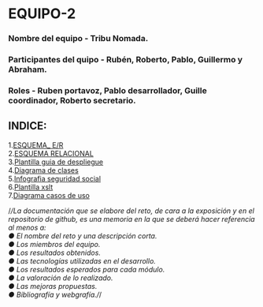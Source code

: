 # EQUIPO-2  
### Nombre del equipo - Tribu Nomada.  
### Participantes del quipo - Rubén, Roberto, Pablo, Guillermo y Abraham.  
### Roles - Ruben portavoz, Pablo desarrollador, Guille coordinador, Roberto secretario.  

## INDICE:  
1.[ESQUEMA_ E/R](https://github.com/rSainz21/DAM1_EQUIPO2_2425/blob/main/Bases%20de%20datos/diagrama_ER_FINAL.png)  
2.[ESQUEMA RELACIONAL](https://github.com/rSainz21/DAM1_EQUIPO2_2425/blob/main/Bases%20de%20datos/relacional.PNG)  
3.[Plantilla guia de despliegue](https://github.com/rSainz21/DAM1_EQUIPO2_2425/blob/main/PLANTILLA%20GUIA%20DE%20DESPLIEGUE.docx)  
4.[Diagrama de clases](https://github.com/rSainz21/DAM1_EQUIPO2_2425/blob/rama-diagrama-de-clases/Diagrama%20de%20clases%20(sin%20m%C3%A9todos).jpg)  
5.[Infografia seguridad social](https://github.com/rSainz21/DAM1_EQUIPO2_2425/blob/rama-para-tarea-IPE/Infografia%20seguridad%20social.pdf)  
6.[Plantilla xslt](https://github.com/rSainz21/DAM1_EQUIPO2_2425/blob/creacion-de-plantillas-xslt/plantilla_xslt_grupo2.xslt)  
7.[Diagrama casos de uso](https://github.com/rSainz21/DAM1_EQUIPO2_2425/blob/diagrama-de-casos/Diagrama%20de%20casos.jpg)

/*/La documentación que se elabore del reto, de cara a la exposición y en el repositorio de
github, es una memoria en la que se deberá hacer referencia al menos a:  
● El nombre del reto y una descripción corta.  
● Los miembros del equipo.  
● Los resultados obtenidos.  
● Las tecnologías utilizadas en el desarrollo.  
● Los resultados esperados para cada módulo.  
● La valoración de lo realizado.  
● Las mejoras propuestas.  
● Bibliografía y webgrafía./*/  

